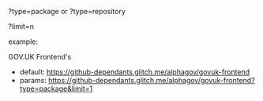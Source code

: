?type=package or ?type=repository

?limit=n

example:

GOV.UK Frontend's 
- default: https://github-dependants.glitch.me/alphagov/govuk-frontend
- params: https://github-dependants.glitch.me/alphagov/govuk-frontend?type=package&limit=1